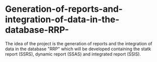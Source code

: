 # Generation-of-reports-and-integration-of-data-in-the-database-RRP-
The idea of the project is the generation of reports and the integration of data in the database "RRP" which will be developed containing the statk report (SSRS), dynamic report (SSAS) and integrated report (SSIS).
